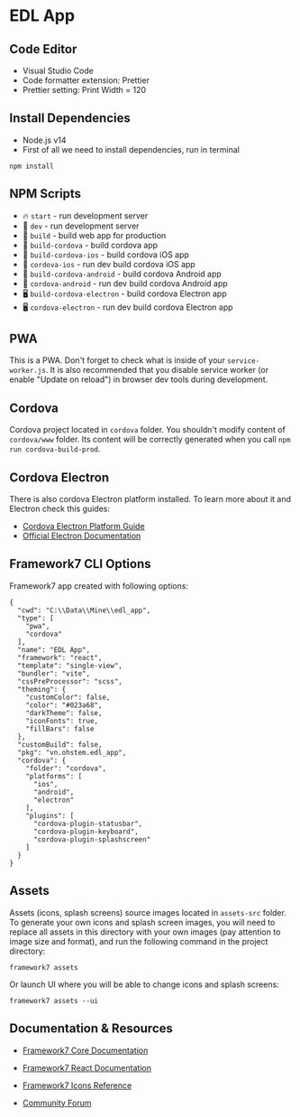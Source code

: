 # EDL App


## Code Editor
* Visual Studio Code
* Code formatter extension: Prettier
* Prettier setting: Print Width = 120

## Install Dependencies
* Node.js v14
* First of all we need to install dependencies, run in terminal
```
npm install
```

## NPM Scripts

* 🔥 `start` - run development server
* 🔧 `dev` - run development server
* 🔧 `build` - build web app for production
* 📱 `build-cordova` - build cordova app
* 📱 `build-cordova-ios` - build cordova iOS app
* 📱 `cordova-ios` - run dev build cordova iOS app
* 📱 `build-cordova-android` - build cordova Android app
* 📱 `cordova-android` - run dev build cordova Android app
* 🖥 `build-cordova-electron` - build cordova Electron app
* 🖥 `cordova-electron` - run dev build cordova Electron app

## PWA

This is a PWA. Don't forget to check what is inside of your `service-worker.js`. It is also recommended that you disable service worker (or enable "Update on reload") in browser dev tools during development.

## Cordova

Cordova project located in `cordova` folder. You shouldn't modify content of `cordova/www` folder. Its content will be correctly generated when you call `npm run cordova-build-prod`.

## Cordova Electron

There is also cordova Electron platform installed. To learn more about it and Electron check this guides:

* [Cordova Electron Platform Guide](https://cordova.apache.org/docs/en/latest/guide/platforms/electron/index.html)
* [Official Electron Documentation](https://electronjs.org/docs)

## Framework7 CLI Options

Framework7 app created with following options:

```
{
  "cwd": "C:\\Data\\Mine\\edl_app",
  "type": [
    "pwa",
    "cordova"
  ],
  "name": "EDL App",
  "framework": "react",
  "template": "single-view",
  "bundler": "vite",
  "cssPreProcessor": "scss",
  "theming": {
    "customColor": false,
    "color": "#023a68",
    "darkTheme": false,
    "iconFonts": true,
    "fillBars": false
  },
  "customBuild": false,
  "pkg": "vn.ohstem.edl_app",
  "cordova": {
    "folder": "cordova",
    "platforms": [
      "ios",
      "android",
      "electron"
    ],
    "plugins": [
      "cordova-plugin-statusbar",
      "cordova-plugin-keyboard",
      "cordova-plugin-splashscreen"
    ]
  }
}
```

## Assets

Assets (icons, splash screens) source images located in `assets-src` folder. To generate your own icons and splash screen images, you will need to replace all assets in this directory with your own images (pay attention to image size and format), and run the following command in the project directory:

```
framework7 assets
```

Or launch UI where you will be able to change icons and splash screens:

```
framework7 assets --ui
```

## Documentation & Resources

* [Framework7 Core Documentation](https://framework7.io/docs/)

* [Framework7 React Documentation](https://framework7.io/react/)

* [Framework7 Icons Reference](https://framework7.io/icons/)
* [Community Forum](https://forum.framework7.io)
